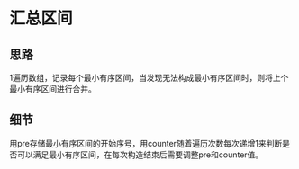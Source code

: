 # 汇总区间

## 思路
1遍历数组，记录每个最小有序区间，当发现无法构成最小有序区间时，则将上个最小有序区间进行合并。

## 细节
用pre存储最小有序区间的开始序号，用counter随着遍历次数每次递增1来判断是否可以满足最小有序区间，在每次构造结束后需要调整pre和counter值。